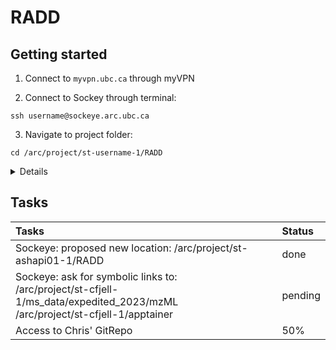 # RADD

## Getting started
1. Connect to ```myvpn.ubc.ca``` through myVPN
 
2. Connect to Sockey through terminal:
```
ssh username@sockeye.arc.ubc.ca
```

3. Navigate to project folder:
```
cd /arc/project/st-username-1/RADD
```

<details>

4a. Build virtual environment:
 
 ```
 cd $HOME
 
 wget https://repo.anaconda.com/miniconda/Miniconda3-latest-Linux-x86_64.sh
 bash Miniconda3-latest-Linux-x86_64.sh

 conda create --name radd
 conda activate radd
 conda install R; conda install r-tidyverse r-magrittr r-argparse; conda install -c bioconda bioconductor-xcms
 ```
 
 
 Strategy 2: https://www.biostars.org/p/450316/
 
 ```
 cd $HOME
 
 wget https://repo.anaconda.com/miniconda/Miniconda3-latest-Linux-x86_64.sh
 bash Miniconda3-latest-Linux-x86_64.sh
 
 base_dir=$(echo $PWD)
 
 export PATH=$base_dir/miniconda/bin:$PATH
 source ~/.bashrc
 echo -e "$base_dir/miniconda/etc/profile.d/conda.sh" >> ~/.profile
 conda init bash
 
 # installing Mamba for fasta downloading of packages in conda
 conda install mamba -n base -c conda-forge -y
 conda update conda -y
 conda update --all
 
 # Creating R environment in conda
 mamba create -n R -c conda-forge r-base -y

 # Activating R environment
 conda activate R
 mamba install -c conda-forge r-essentials

 ```


4b. Use apptainer(?)

</details>



## Tasks

| Tasks | Status |
| :-- | :-- |
| Sockeye: proposed new location: /arc/project/st-ashapi01-1/RADD| done|
| Sockeye: ask for symbolic links to: <br>/arc/project/st-cfjell-1/ms_data/expedited_2023/mzML<br>/arc/project/st-cfjell-1/apptainer| pending |
| Access to Chris' GitRepo | 50% |
